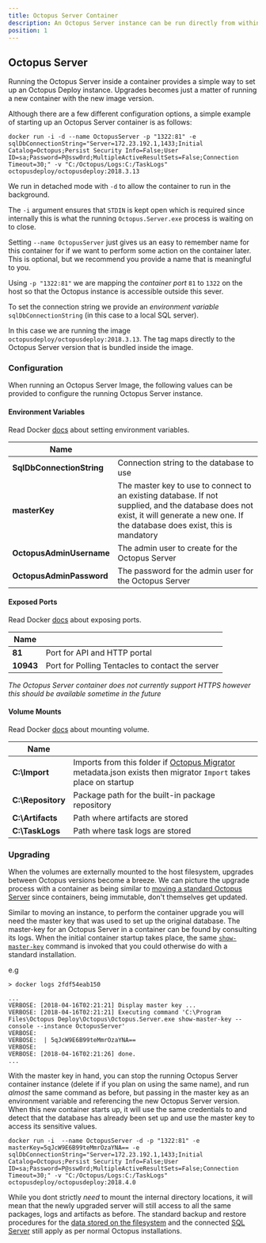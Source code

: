 ```yaml
---
title: Octopus Server Container
description: An Octopus Server instance can be run directly from within a container.
position: 1
---
```


## Octopus Server
Running the Octopus Server inside a container provides a simple way to set up an Octopus Deploy instance. Upgrades becomes just a matter of running a new container with the new image version.

Although there are a few different configuration options, a simple example of starting up an Octopus Server container is as follows:

```shell
docker run -i -d --name OctopusServer -p "1322:81" -e sqlDbConnectionString="Server=172.23.192.1,1433;Initial Catalog=Octopus;Persist Security Info=False;User ID=sa;Password=P@ssw0rd;MultipleActiveResultSets=False;Connection Timeout=30;" -v "C:/Octopus/Logs:C:/TaskLogs" octopusdeploy/octopusdeploy:2018.3.13
```

We run in detached mode with `-d` to allow the container to run in the background.

The `-i` argument ensures that `STDIN` is kept open which is required since internally this is what the running `Octopus.Server.exe` process is waiting on to close.

Setting `--name OctopusServer` just gives us an easy to remember name for this container for if we want to perform some action on the container later. This is optional, but we recommend you provide a name that is meaningful to you.

Using `-p "1322:81"` we are mapping the _container port_ `81` to `1322` on the host so that the Octopus instance is accessible outside this sever.

To set the connection string we provide an _environment variable_ `sqlDbConnectionString` (in this case to a local SQL server).

In this case we are running the image `octopusdeploy/octopusdeploy:2018.3.13`. The tag maps directly to the Octopus Server version that is bundled inside the image.

### Configuration
When running an Octopus Server Image, the following values can be provided to configure the running Octopus Server instance.

#### Environment Variables
Read Docker [docs](https://docs.docker.com/engine/reference/commandline/run/#set-environment-variables--e---env---env-file) about setting environment variables.

|  Name       |    |
| ------------- | ------- |
|**SqlDbConnectionString**|Connection string to the database to use|
|**masterKey**|The master key to use to connect to an existing database. If not supplied, and the database does not exist, it will generate a new one. If the database does exist, this is mandatory|
|**OctopusAdminUsername**|The admin user to create for the Octopus Server|
|**OctopusAdminPassword**|The password for the admin user for the Octopus Server|

#### Exposed Ports
Read Docker [docs](https://docs.docker.com/engine/reference/commandline/run/#publish-or-expose-port--p---expose) about exposing ports.

|  Name       |    |
| ------------- | ------- |
|**81**|Port for API and HTTP portal |
|**10943**|Port for Polling Tentacles to contact the server|

_The Octopus Server container does not currently support HTTPS however this should be available sometime in the future_

#### Volume Mounts
Read Docker [docs](https://docs.docker.com/engine/reference/commandline/run/#mount-volume--v---read-only) about mounting volume.

|  Name       |    |
| ------------- | ------- |
|**C:\Import**|Imports from this folder if [Octopus Migrator](/docs/api-and-integration/octopus.migrator.exe-command-line/index.md) metadata.json exists then migrator `Import` takes place on startup|
|**C:\Repository**|Package path for the built-in package repository|
|**C:\Artifacts**|Path where artifacts are stored|
|**C:\TaskLogs**|Path where task logs are stored|

### Upgrading
When the volumes are externally mounted to the host filesystem, upgrades between Octopus versions become a breeze. We can picture the upgrade process with a container as being similar to [moving a standard Octopus Server](/docs/administration/moving-your-octopus/move-the-database-and-server.md) since containers, being immutable, don't themselves get updated.

Similar to moving an instance, to perform the container upgrade you will need the master key that was used to set up the original database. The master-key for an Octopus Server in a container can be found by consulting its logs. When the initial container startup takes place, the same [`show-master-key`](/docs/api-and-integration/octopus.server.exe-command-line/show-master-key.md) command is invoked that you could otherwise do with a standard installation.

e.g
```
> docker logs 2fdf54eab150

...
VERBOSE: [2018-04-16T02:21:21] Display master key ...
VERBOSE: [2018-04-16T02:21:21] Executing command 'C:\Program Files\Octopus Deploy\Octopus\Octopus.Server.exe show-master-key --console --instance OctopusServer'
VERBOSE: 
VERBOSE:  | 5qJcW9E6B99teMmrOzaYNA==
VERBOSE: 
VERBOSE: [2018-04-16T02:21:26] done.
...
```

With the master key in hand, you can stop the running Octopus Server container instance (delete if if you plan on using the same name), and run _almost_ the same command as before, but passing in the master key as an environment variable and referencing the new Octopus Server version. When this new container starts up, it will use the same credentials to and detect that the database has already been set up and use the master key to access its sensitive values.

```shell
docker run -i  --name OctopusServer -d -p "1322:81" -e masterKey=5qJcW9E6B99teMmrOzaYNA== -e sqlDbConnectionString="Server=172.23.192.1,1433;Initial Catalog=Octopus;Persist Security Info=False;User ID=sa;Password=P@ssw0rd;MultipleActiveResultSets=False;Connection Timeout=30;" -v "C:/Octopus/Logs:C:/TaskLogs" octopusdeploy/octopusdeploy:2018.4.0
```

While you dont strictly _need_ to mount the internal directory locations, it will mean that the newly upgraded server will still access to all the same packages, logs and artifacts as before. The standard backup and restore procedures for the [data stored on the filesystem](/docs/administration/backup-and-restore.md#octopus-file-storage) and the connected [SQL Server](/docs/administration/octopus-database/index.md) still apply as per normal Octopus installations.

